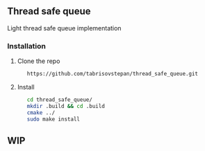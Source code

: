 ## Thread safe queue

Light thread safe queue implementation

### Installation

1. Clone the repo 
	```sh
	   https://github.com/tabrisovstepan/thread_safe_queue.git
	```
2. Install
	```sh
	   cd thread_safe_queue/
	   mkdir .build && cd .build
	   cmake ../
	   sudo make install
	```
## WIP
